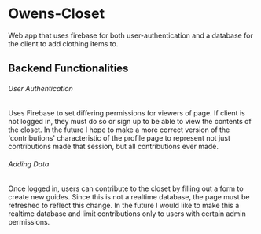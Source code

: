 # Owens-Closet
Web app that uses firebase for both user-authentication and a database for the client to add clothing items to.

## Backend Functionalities

###### User Authentication
Uses Firebase to set differing permissions for viewers of page.  If client is not logged in, they must do so or sign up to be able to view the contents of the closet.  In the future I hope to make a more correct version of the 'contributions' characteristic of the profile page to represent not just contributions made that session, but all contributions ever made.

###### Adding Data
Once logged in, users can contribute to the closet by filling out a form to create new guides.  Since this is not a realtime database, the page must be refreshed to reflect this change.  In the future I would like to make this a realtime database and limit contributions only to users with certain  admin permissions.




